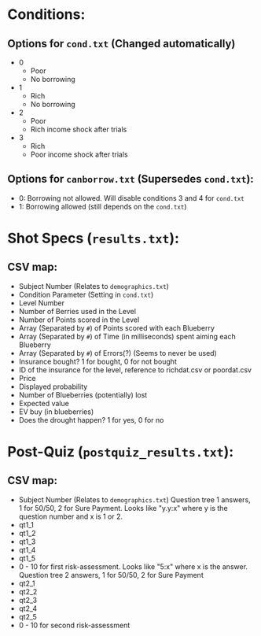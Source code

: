 Conditions:
===
Options for `cond.txt` (Changed automatically)
---
- 0
  - Poor
  - No borrowing
- 1
  - Rich
  - No borrowing
- 2
  - Poor
  - Rich income shock after trials
- 3
  - Rich
  - Poor income shock after trials

Options for `canborrow.txt` (Supersedes `cond.txt`):
---
- 0: Borrowing not allowed. Will disable conditions 3 and 4 for `cond.txt`
- 1: Borrowing allowed (still depends on the `cond.txt`)

Shot Specs (`results.txt`):
===
CSV map:
---
- Subject Number (Relates to `demographics.txt`)
- Condition Parameter (Setting in `cond.txt`)
- Level Number
- Number of Berries used in the Level
- Number of Points scored in the Level
- Array (Separated by `#`) of Points scored with each Blueberry
- Array (Separated by `#`) of Time (in milliseconds) spent aiming each Blueberry
- Array (Separated by `#`) of Errors(?) (Seems to never be used)
- Insurance bought? 1 for bought, 0 for not bought
- ID of the insurance for the level, reference to richdat.csv or poordat.csv
- Price
- Displayed probability
- Number of Blueberries (potentially) lost
- Expected value
- EV buy (in blueberries)
- Does the drought happen? 1 for yes, 0 for no

Post-Quiz (`postquiz_results.txt`):
===
CSV map:
---
- Subject Number (Relates to `demographics.txt`)
Question tree 1 answers, 1 for 50/50, 2 for Sure Payment. Looks like "y.y:x" where y is the question number and x is 1 or 2.
- qt1_1
- qt1_2
- qt1_3
- qt1_4
- qt1_5
- 0 - 10 for first risk-assessment. Looks like "5:x" where x is the answer.
Question tree 2 answers, 1 for 50/50, 2 for Sure Payment
- qt2_1
- qt2_2
- qt2_3
- qt2_4
- qt2_5
- 0 - 10 for second risk-assessment

